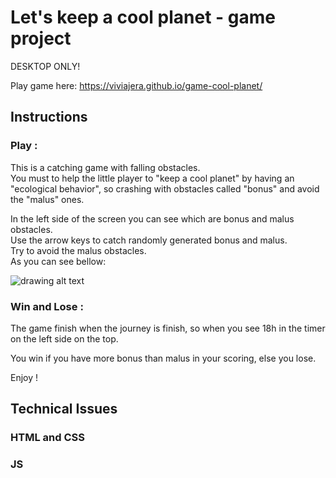 # Let's keep a cool planet - game project

DESKTOP ONLY!

Play game here: https://viviajera.github.io/game-cool-planet/

## Instructions

### Play :
This is a catching game with falling obstacles.<br/>You must to help the little player to "keep a cool planet" by having an "ecological behavior", so crashing with obstacles called "bonus" and avoid the "malus" ones.

In the left side of the screen you can see which are bonus and malus obstacles.<br/>
Use the arrow keys to catch randomly generated bonus and malus.<br/>
Try to avoid the malus obstacles.<br/>
As you can see bellow: 

![drawing alt text](https://docs.google.com/drawings/d/e/2PACX-1vSCfe-hZqdaYlazVSldsZlWXr9_ryfXMBRQqRFZV3rUY3XaOW4hYT7FR7zhKlB5Ft2W5pVDWW0NuLPw/pub?w=960&h=720)

### Win and Lose : 
The game finish when the journey is finish, so when you see 18h in the timer on the left side on the top.<br/>

You win if you have more bonus than malus in your scoring, else you lose.<br/>

Enjoy ! 

## Technical Issues

### HTML and CSS



### JS 

